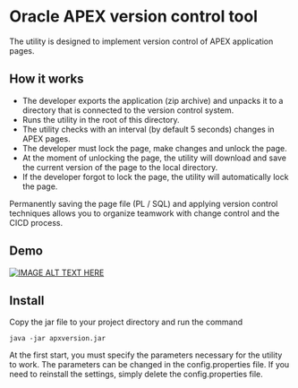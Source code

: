 # Oracle APEX version control tool
The utility is designed to implement version control of APEX application pages.

## How it works
 - The developer exports the application (zip archive) and unpacks it to a directory that is connected to the version control system.
 - Runs the utility in the root of this directory.
 - The utility checks with an interval (by default 5 seconds) changes in APEX pages.
 - The developer must lock the page, make changes and unlock the page.
 - At the moment of unlocking the page, the utility will download and save the current version of the page to the local directory.
 - If the developer forgot to lock the page, the utility will automatically lock the page.

Permanently saving the page file (PL / SQL) and applying version control techniques allows you to organize teamwork with change control and the CICD process.

## Demo

[![IMAGE ALT TEXT HERE](https://img.youtube.com/vi/060cchJqN4I/0.jpg)](https://www.youtube.com/watch?v=060cchJqN4I)

## Install

Copy the jar file to your project directory and run the command
``` 
java -jar apxversion.jar
```
At the first start, you must specify the parameters necessary for the utility to work.
The parameters can be changed in the config.properties file. If you need to reinstall the settings, simply delete the config.properties file.

